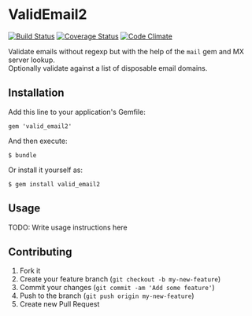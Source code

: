 # ValidEmail2
[![Build Status](https://travis-ci.org/lisinge/valid_email2.png?branch=master)](https://travis-ci.org/lisinge/valid_email2)
[![Coverage Status](https://coveralls.io/repos/lisinge/valid_email2/badge.png)](https://coveralls.io/r/lisinge/valid_email2)
[![Code Climate](https://codeclimate.com/github/lisinge/valid_email2.png)](https://codeclimate.com/github/lisinge/valid_email2)

Validate emails without regexp but with the help of the `mail` gem and MX server lookup.  
Optionally validate against a list of disposable email domains.

## Installation

Add this line to your application's Gemfile:

    gem 'valid_email2'

And then execute:

    $ bundle

Or install it yourself as:

    $ gem install valid_email2

## Usage

TODO: Write usage instructions here

## Contributing

1. Fork it
2. Create your feature branch (`git checkout -b my-new-feature`)
3. Commit your changes (`git commit -am 'Add some feature'`)
4. Push to the branch (`git push origin my-new-feature`)
5. Create new Pull Request
